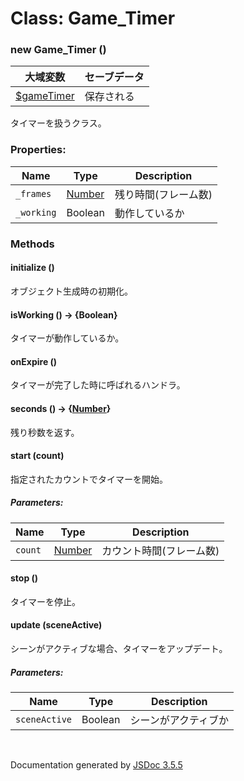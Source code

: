 # Class: Game_Timer

### new Game_Timer ()

| 大域変数 | セーブデータ |
| --- | --- |
| [$gameTimer](global.md#gametimer-game_timer) | 保存される |

タイマーを扱うクラス。


### Properties:

| Name | Type | Description |
| --- | --- | --- |
| `_frames` | [Number](Number.md) | 残り時間(フレーム数) |
| `_working` | Boolean | 動作しているか |


### Methods

#### initialize ()
 オブジェクト生成時の初期化。

#### isWorking () → {Boolean}
タイマーが動作しているか。

#### onExpire ()
タイマーが完了した時に呼ばれるハンドラ。


#### seconds () → {[Number](Number.md)}
残り秒数を返す。

#### start (count)
指定されたカウントでタイマーを開始。

##### Parameters:

| Name | Type | Description |
| --- | --- | --- |
| `count` | [Number](Number.md) | カウント時間(フレーム数) |


#### stop ()
タイマーを停止。

#### update (sceneActive)
シーンがアクティブな場合、タイマーをアップデート。

##### Parameters:

| Name | Type | Description |
| --- | --- | --- |
| `sceneActive` | Boolean | シーンがアクティブか |

 <br>

  Documentation generated by [JSDoc 3.5.5](https://github.com/jsdoc3/jsdoc)
